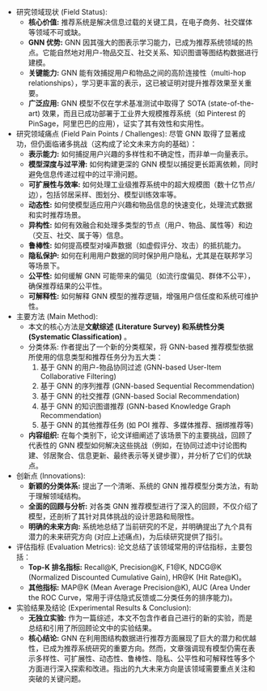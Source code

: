 - 研究领域现状 (Field Status):
  - **核心价值:** 推荐系统是解决信息过载的关键工具，在电子商务、社交媒体等领域不可或缺。
  - **GNN 优势:** GNN 因其强大的图表示学习能力，已成为推荐系统领域的热点。它能自然地对用户-物品交互、社交关系、知识图谱等图结构数据进行建模。
  - **关键能力:** GNN 能有效捕捉用户和物品之间的高阶连接性（multi-hop relationships），学习更丰富的表示，这已被证明对提升推荐效果至关重要。
  - **广泛应用:** GNN 模型不仅在学术基准测试中取得了 SOTA (state-of-the-art) 效果，而且已成功部署于工业界大规模推荐系统（如 Pinterest 的 PinSage，阿里巴巴的应用），证实了其有效性和实用性。
- 研究领域痛点 (Field Pain Points / Challenges): 尽管 GNN 取得了显著成功，但仍面临诸多挑战（这构成了论文未来方向的基础）：
  - **表示能力:** 如何捕捉用户兴趣的多样性和不确定性，而非单一向量表示。
  - **模型深度与过平滑:** 如何构建更深的 GNN 模型以捕捉更长距离依赖，同时避免信息传递过程中的过平滑问题。
  - **可扩展性与效率:** 如何处理工业级推荐系统中的超大规模图（数十亿节点/边），包括邻居采样、图划分、模型训练效率等。
  - **动态性:** 如何使模型适应用户兴趣和物品信息的快速变化，处理流式数据和实时推荐场景。
  - **异构性:** 如何有效融合和处理多类型的节点（用户、物品、属性等）和边（交互、社交、属于等）信息。
  - **鲁棒性:** 如何提高模型对噪声数据（如虚假评分、攻击）的抵抗能力。
  - **隐私保护:** 如何在利用用户数据的同时保护用户隐私，尤其是在联邦学习等场景下。
  - **公平性:** 如何缓解 GNN 可能带来的偏见（如流行度偏见、群体不公平），确保推荐结果的公平性。
  - **可解释性:** 如何解释 GNN 模型的推荐逻辑，增强用户信任度和系统可维护性。
- 主要方法 (Main Method):
  - 本文的核心方法是**文献综述 (Literature Survey) 和系统性分类 (Systematic Classification)** 。
  - 分类体系: 作者提出了一个新的分类框架，将 GNN-based 推荐模型依据所使用的信息类型和推荐任务分为五大类：
    1. 基于 GNN 的用户-物品协同过滤 (GNN-based User-Item Collaborative Filtering)
    2. 基于 GNN 的序列推荐 (GNN-based Sequential Recommendation)
    3. 基于 GNN 的社交推荐 (GNN-based Social Recommendation)
    4. 基于 GNN 的知识图谱推荐 (GNN-based Knowledge Graph Recommendation)
    5. 基于 GNN 的其他推荐任务 (如 POI 推荐、多媒体推荐、捆绑推荐等)
  - **内容组织:** 在每个类别下，论文详细阐述了该场景下的主要挑战，回顾了代表性的 GNN 模型如何解决这些挑战（例如，在协同过滤中讨论图构建、邻居聚合、信息更新、最终表示等关键步骤），并分析了它们的优缺点。
- 创新点 (Innovations):
  - **新颖的分类体系:** 提出了一个清晰、系统的 GNN 推荐模型分类方法，有助于理解领域结构。
  - **全面的回顾与分析:** 对各类 GNN 推荐模型进行了深入的回顾，不仅介绍了模型，还剖析了其针对具体挑战的设计思路和局限性。
  - **明确的未来方向:** 系统地总结了当前研究的不足，并明确提出了九个具有潜力的未来研究方向 (对应上述痛点)，为后续研究提供了指引。
- 评估指标 (Evaluation Metrics): 论文总结了该领域常用的评估指标，主要包括：
  - **Top-K 排名指标:** Recall@K, Precision@K, F1@K, NDCG@K (Normalized Discounted Cumulative Gain), HR@K (Hit Rate@K)。
  - **其他指标:** MAP@K (Mean Average Precision@K), AUC (Area Under the ROC Curve，常用于评估隐式反馈或二分类任务的排序能力)。
- 实验结果及结论 (Experimental Results & Conclusion):
  - **无独立实验:** 作为一篇综述，本文不包含作者自己进行的新的实验，而是总结和引用了所回顾论文中的实验结果。
  - **核心结论:** GNN 在利用图结构数据进行推荐方面展现了巨大的潜力和优越性，已成为推荐系统研究的重要方向。然而，文章强调现有模型仍需在表示多样性、可扩展性、动态性、鲁棒性、隐私、公平性和可解释性等多个方面进行深入探索和改进。指出的九大未来方向是该领域需要重点关注和突破的关键问题。
